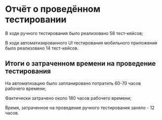 # Отчёт о проведённом тестировании
В ходе ручного тестирования было реализовано 58 тест-кейсов;

В ходе автоматизированного UI тестирования мобильного приложения было реализовано 14 тест-кейсов.

## Итоги о затраченном времени на проведение тестирования

На автоматизацию было запланировано потратить 60-70 часов рабочего времени;

Фактически затрачено около 180 часов рабочего времени;

Время, затраченное на проведение ручного тестирования заняло - 12 часов.
